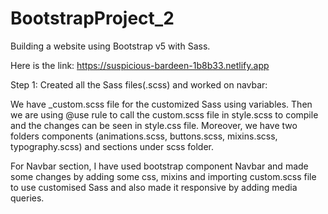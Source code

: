 # BootstrapProject_2
Building a website using Bootstrap v5 with Sass.

Here is the link:
https://suspicious-bardeen-1b8b33.netlify.app


Step 1: Created all the Sass files(.scss) and worked on navbar:

We have _custom.scss file for the customized Sass using variables. Then we are using @use rule to call the custom.scss file  in style.scss to compile and the changes can be seen in style.css file. Moreover, we have two folders components (animations.scss, buttons.scss, mixins.scss, typography.scss)  and sections under scss folder.

For Navbar section, I have used bootstrap component Navbar and made some changes by adding some css, mixins and importing custom.scss file to use customised Sass and also made it responsive by adding media queries. 

